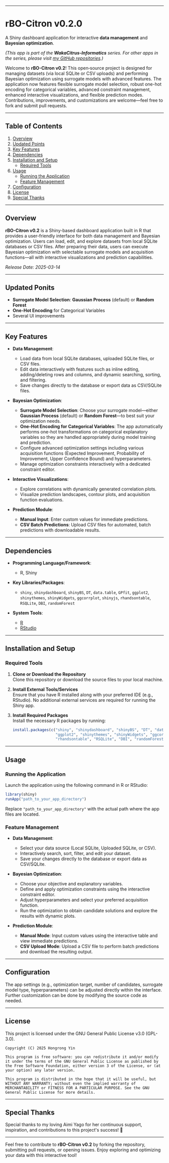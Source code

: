 
---

# rBO-Citron v0.2.0
A Shiny dashboard application for interactive **data management** and **Bayesian optimization**.

*(This app is part of the **WakaCitrus-Informatics** series. For other apps in the series, please visit [my GitHub repositories](https://github.com/yin4dev?tab=repositories).)*

Welcome to **rBO-Citron v0.2**! This open‐source project is designed for managing datasets (via local SQLite or CSV uploads) and performing Bayesian optimization using surrogate models with advanced features. The application now features flexible surrogate model selection, robust one-hot encoding for categorical variables, advanced constraint management, enhanced interactive visualizations, and flexible prediction modes. Contributions, improvements, and customizations are welcome—feel free to fork and submit pull requests.

---

## Table of Contents
1. [Overview](#overview)
2. [Updated Points](#updated-points)
3. [Key Features](#key-features)
4. [Dependencies](#dependencies)
5. [Installation and Setup](#installation-and-setup)
   - [Required Tools](#required-tools)
6. [Usage](#usage)
   - [Running the Application](#running-the-application)
   - [Feature Management](#feature-management)
7. [Configuration](#configuration)
8. [License](#license)
9. [Special Thanks](#special-thanks)

---

## Overview
**rBO-Citron v0.2** is a Shiny-based dashboard application built in R that provides a user-friendly interface for both data management and Bayesian optimization. Users can load, edit, and explore datasets from local SQLite databases or CSV files. After preparing their data, users can execute Bayesian optimization with selectable surrogate models and acquisition functions—all with interactive visualizations and prediction capabilities.

*Release Date: 2025-03-14*

---

## Updated Ponits
- **Surrogate Model Selection**: **Gaussian Process** (default) or **Random Forest**
- **One-Hot Encoding** for Categorical Variables
- Several UI improvements


---

## Key Features
- **Data Management**:  
  - Load data from local SQLite databases, uploaded SQLite files, or CSV files.
  - Edit data interactively with features such as inline editing, adding/deleting rows and columns, and dynamic searching, sorting, and filtering.
  - Save changes directly to the database or export data as CSV/SQLite files.

- **Bayesian Optimization**:  
  - **Surrogate Model Selection**: Choose your surrogate model—either **Gaussian Process** (default) or **Random Forest**—to best suit your optimization needs.
  - **One-Hot Encoding for Categorical Variables**: The app automatically performs one-hot transformations on categorical explanatory variables so they are handled appropriately during model training and prediction.
  - Configure advanced optimization settings including various acquisition functions (Expected Improvement, Probability of Improvement, Upper Confidence Bound) and hyperparameters.
  - Manage optimization constraints interactively with a dedicated constraint editor.
  
- **Interactive Visualizations**:  
  - Explore correlations with dynamically generated correlation plots.
  - Visualize prediction landscapes, contour plots, and acquisition function evaluations.
  
- **Prediction Module**:  
  - **Manual Input**: Enter custom values for immediate predictions.
  - **CSV Batch Predictions**: Upload CSV files for automated, batch predictions with downloadable results.

---

## Dependencies
- **Programming Language/Framework**:  
  - R, Shiny

- **Key Libraries/Packages**:  
  - `shiny`, `shinydashboard`, `shinyBS`, `DT`, `data.table`, `GPfit`, `ggplot2`, `shinythemes`, `shinyWidgets`, `ggcorrplot`, `shinyjs`, `rhandsontable`, `RSQLite`, `DBI`, `randomForest`

- **System Tools**:  
  - [R](https://www.r-project.org/)  
  - [RStudio](https://www.rstudio.com/)

---

## Installation and Setup

### Required Tools
1. **Clone or Download the Repository**  
   Clone this repository or download the source files to your local machine.

2. **Install External Tools/Services**  
   Ensure that you have R installed along with your preferred IDE (e.g., RStudio). No additional external services are required for running the Shiny app.

3. **Install Required Packages**  
   Install the necessary R packages by running:
   
   ```r
   install.packages(c("shiny", "shinydashboard", "shinyBS", "DT", "data.table", "GPfit", 
                      "ggplot2", "shinythemes", "shinyWidgets", "ggcorrplot", "shinyjs", 
                      "rhandsontable", "RSQLite", "DBI", "randomForest"))
   ```

---

## Usage

### Running the Application
Launch the application using the following command in R or RStudio:

```r
library(shiny)
runApp("path_to_your_app_directory")
```

Replace `"path_to_your_app_directory"` with the actual path where the app files are located.

### Feature Management
- **Data Management**:  
  - Select your data source (Local SQLite, Uploaded SQLite, or CSV).
  - Interactively search, sort, filter, and edit your dataset.
  - Save your changes directly to the database or export data as CSV/SQLite.

- **Bayesian Optimization**:  
  - Choose your objective and explanatory variables.
  - Define and apply optimization constraints using the interactive constraint editor.
  - Adjust hyperparameters and select your preferred acquisition function.
  - Run the optimization to obtain candidate solutions and explore the results with dynamic plots.

- **Prediction Module**:  
  - **Manual Mode**: Input custom values using the interactive table and view immediate predictions.
  - **CSV Upload Mode**: Upload a CSV file to perform batch predictions and download the resulting output.

---

## Configuration
The app settings (e.g., optimization target, number of candidates, surrogate model type, hyperparameters) can be adjusted directly within the interface. Further customization can be done by modifying the source code as needed.

---

## License
This project is licensed under the GNU General Public License v3.0 (GPL-3.0).

```
Copyright (C) 2025 Hongrong Yin

This program is free software: you can redistribute it and/or modify it under the terms of the GNU General Public License as published by the Free Software Foundation, either version 3 of the License, or (at your option) any later version.

This program is distributed in the hope that it will be useful, but WITHOUT ANY WARRANTY; without even the implied warranty of MERCHANTABILITY or FITNESS FOR A PARTICULAR PURPOSE. See the GNU General Public License for more details.
```

---

## Special Thanks
Special thanks to my loving Aimi Yago for her continuous support, inspiration, and contributions to this project's success! 🎉

---

Feel free to contribute to **rBO-Citron v0.2** by forking the repository, submitting pull requests, or opening issues. Enjoy exploring and optimizing your data with this interactive tool!
